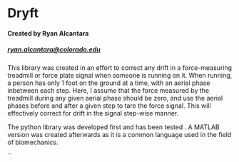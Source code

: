 # Dryft
#### Created by Ryan Alcantara 
##### ryan.alcantara@colorado.edu
This library was created in an effort to correct any drift in a force-measuring 
treadmill or force plate signal when someone is running on it. When running, a 
person has only 1 foot on the ground at a time, with an aerial phase inbetween each step. 
Here, I assume that the force measured by the treadmill during any given aerial phase should be zero, 
and use the aerial phases before and after a given step to tare the force signal. This will 
effectively correct for drift in the signal step-wise manner. 

The python library was developed first and has been tested . A MATLAB version was
created afterwards as it is a common language used in the field of biomechanics.

``